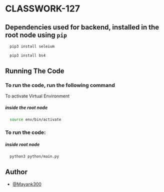 # CLASSWORK-127

## Dependencies used for backend, installed in the root node using `pip`

```bash
  pip3 install seleium
```
```bash
  pip3 install bs4
```

## Running The Code

### To run the code, run the following command

To activate Virtual Environment

##### inside the root node

```bash
  source env/bin/activate  
```


### To run the code:

##### inside root node
```bash
  python3 python/main.py
```


## Author

- [@Mayank300](https://github.com/Mayank300)

  
